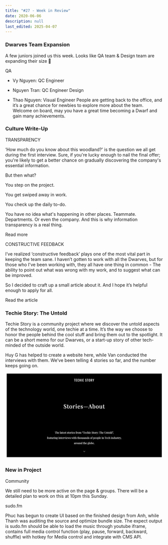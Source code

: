 ```yaml
---
title: "#27 - Week in Review"
date: 2020-06-06
description: null
last_edited: 2025-04-07
---
```


### Dwarves Team Expansion

A few juniors joined us this week. Looks like QA team & Design team are expanding their size 💪

QA

- Vy Nguyen: QC Engineer
- Nguyen Tran: QC Engineer
  Design

- Thao Nguyen: Visual Engineer
  People are getting back to the office, and it’s a great chance for newbies to explore more about the team. Welcome on board, may you have a great time becoming a Dwarf and gain many achievements.

### Culture Write-Up

TRANSPARENCY

‘How much do you know about this woodland?’ is the question we all get during the first interview. Sure, if you're lucky enough to nail the final offer; you're likely to get a better chance on gradually discovering the company's essential information.

But then what?

You step on the project.

You get swiped away in work.

You check up the daily to-do.

You have no idea what's happening in other places. Teammate. Departments. Or even the company. And this is why information transparency is a real thing.

Read more

CONSTRUCTIVE FEEDBACK

I’ve realized ‘constructive feedback’ plays one of the most vital part in keeping the team sane. I haven’t gotten to work with all the Dwarves, but for those who I've been working with, they all have one thing in common - The ability to point out what was wrong with my work, and to suggest what can be improved.

So I decided to craft up a small article about it. And I hope it’s helpful enough to apply for all.

Read the article

### Techie Story: The Untold

Techie Story is a community project where we discover the untold aspects of the technology world, one techie at a time. It’s the way we choose to honor the people behind the cool stuff and bring them out to the spotlight. It can be a short memo for our Dwarves, or a start-up story of other tech-minded of the outside world.

Huy G has helped to create a website here, while Van conducted the interviews with them. We’ve been telling 4 stories so far, and the number keeps going on.

![](assets/notion-image-1744007075895-v87w8.webp)

### New in Project

Community

We still need to be more active on the page & groups. There will be a detailed plan to work on this at 10pm this Sunday.

sudo.fm

Phuc has begun to create UI based on the finished design from Anh, while Thanh was auditing the source and optimize bundle size. The expect output is sudo.fm should be able to load the music through youtube iframe, contains full media control function (play, pause, forward, backward, shuffle) with hotkey for Media control and integrate with CMS API.

